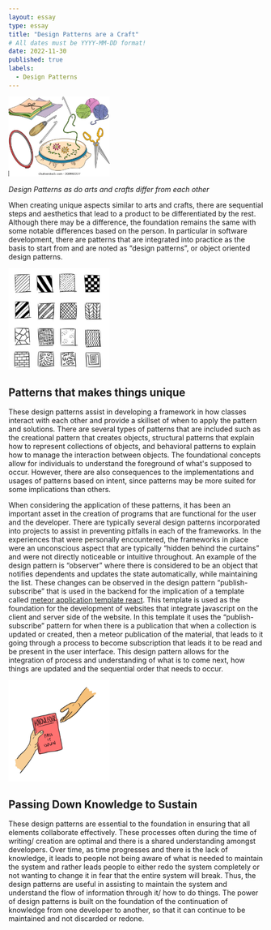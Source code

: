 ```yaml
---
layout: essay
type: essay
title: "Design Patterns are a Craft"
# All dates must be YYYY-MM-DD format!
date: 2022-11-30
published: true
labels:
  - Design Patterns
---
```


<img width="200px" class="rounded float-start pe-4" src="../img/arts.png">

*Design Patterns as do arts and crafts differ from each other* 

When creating unique aspects similar to arts and crafts, there are sequential steps and aesthetics that lead to a product to be differentiated by the rest. Although there may be a difference, the foundation remains the same with some notable differences based on the person. In particular in software development, there are patterns that are integrated into practice as the basis to start from and are noted as “design patterns”, or object oriented design patterns. 

<img width="200px" class="rounded float-start pe-4" src="../img/patterns.png">

## Patterns that makes things unique

These design patterns assist in developing a framework in how classes interact with each other and provide a skillset of when to apply the pattern and solutions. There are several types of patterns that are included such as the creational pattern that creates objects, structural patterns that explain how to represent collections of objects, and behavioral patterns to explain how to manage the interaction between objects. The foundational concepts allow for individuals to understand the foreground of what's supposed to occur. However, there are also consequences to the implementations and usages of patterns based on intent, since patterns may be more suited for some implications than others. 

When considering the application of these patterns, it has been an important asset in the creation of programs that are functional for the user and the developer. There are typically several design patterns incorporated into projects to assist in preventing pitfalls in each of the frameworks. In the experiences that were personally encountered, the frameworks in place were an unconscious aspect that are typically “hidden behind the curtains” and were not directly noticeable or intuitive throughout. An example of the design pattern is “observer” where there is considered to be an object that notifies dependents and updates the state automatically, while maintaining the list. These changes can be observed in the design pattern “publish-subscribe” that is used in the backend for the implication of a template called [meteor application template react](https://github.com/ics-software-engineering/meteor-application-template-react). This template is used as the foundation for the development of websites that integrate javascript on the client and server side of the website. In this template it uses the “publish-subscribe” pattern for when there is a publication that when a collection is updated or created, then a meteor publication of the material, that leads to it going through a process to become subscription that leads it to be read and be present in the user interface. This design pattern allows for the integration of process and understanding of what is to come next, how things are updated and the sequential order that needs to occur. 


<img width="200px" class="rounded float-start pe-4" src="../img/pass-knowledge.png">

## Passing Down Knowledge to Sustain

 These design patterns are essential to the foundation in ensuring that all elements collaborate effectively. These processes often during the time of writing/ creation are optimal and there is a shared understanding amongst developers. Over time, as time progresses and there is the lack of knowledge, it leads to people not being aware of what is needed to maintain the system and rather leads people to either redo the system completely or not wanting to change it in fear that the entire system will break. Thus, the design patterns are useful in assisting to maintain the system and understand the flow of information through it/ how to do things. The power of design patterns is built on the foundation of the continuation of knowledge from one developer to another, so that it can continue to be maintained and not discarded or redone. 
